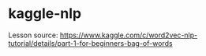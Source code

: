 # kaggle-nlp

Lesson source: https://www.kaggle.com/c/word2vec-nlp-tutorial/details/part-1-for-beginners-bag-of-words
